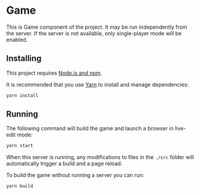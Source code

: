 # Game

This is Game component of the project. It may be run independently from the server. If the server is not available, only single-player mode will be enabled.


## Installing

This project requires [Node.js and npm](https://nodejs.org/).

It is recommended that you use [Yarn](https://yarnpkg.com) to install and manage dependencies:

```bash
yarn install
```

## Running

The following command will build the game and launch a browser in live-edit mode:

```bash
yarn start
```

When this server is running, any modifications to files in the `./src` folder will automatically trigger a build and a page reload.

To build the game without running a server you can run:

```bash
yarn build
```

